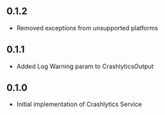 ## 0.1.2

- Removed exceptions from unsupported platforms

## 0.1.1

- Added Log Warning param to CrashlyticsOutput

## 0.1.0

- Initial implementation of Crashlytics Service
